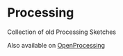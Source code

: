 # Processing

Collection of old Processing Sketches

Also available on [OpenProcessing](https://openprocessing.org/user/416730?view=sketches&o=24)

